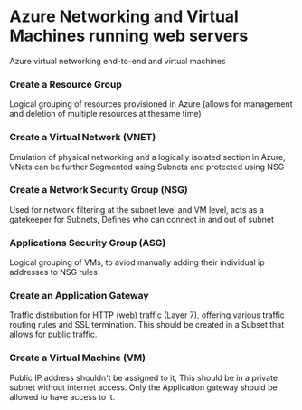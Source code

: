 # Azure Networking and Virtual Machines running web servers
Azure virtual networking end-to-end and virtual machines

### Create a Resource Group
Logical grouping of resources provisioned in Azure (allows for management and deletion of multiple resources at thesame time) 

### Create a Virtual Network (VNET)
Emulation of physical networking and a logically isolated section in Azure, VNets can be further Segmented using Subnets and protected using NSG

### Create a Network Security Group (NSG)
Used for network filtering at the subnet level and VM level, acts as a gatekeeper for Subnets, Defines who can connect in and out of subnet

### Applications Security Group (ASG)
Logical grouping of VMs, to aviod manually adding their individual ip addresses to NSG rules

### Create an Application Gateway
Traffic distribution for HTTP (web) traffic (Layer 7), offering various traffic routing rules and SSL termination.
This should be created in a Subset that allows for public traffic.

### Create a Virtual Machine (VM)
Public IP address shouldn't be assigned to it, This should be in a private subnet without internet access. Only the Application gateway should be allowed to have access to it. 


